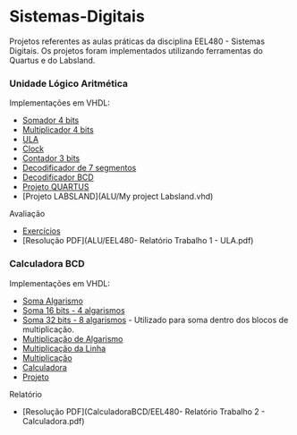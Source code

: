 # Sistemas-Digitais
Projetos referentes as aulas práticas da disciplina EEL480 - Sistemas Digitais. Os projetos foram implementados utilizando ferramentas do Quartus e do Labsland.


### Unidade Lógico Aritmética
 Implementações em VHDL:
    
   * [Somador 4 bits](ALU/mysomador.vhd)
   * [Multiplicador 4 bits](ALU/mymulty.vhd)
   * [ULA](ALU/myula.vhd)
   * [Clock](ALU/myclock.vhd)
   * [Contador 3 bits](ALU/mycontador3bits.vhd)
   * [Decodificador de 7 segmentos](ALU/mydecodificador7seg.vhd)
   * [Decodificador BCD](ALU/mydecodificadorBCD.vhd)
   * [Projeto QUARTUS](ALU/myproject.vhd)
   * [Projeto LABSLAND](ALU/My project Labsland.vhd)

 Avaliação
   * [Exercícios](ALU/Experiencia_I_SD_2020_1_PLE.pdf)
   * [Resolução PDF](ALU/EEL480- Relatório Trabalho 1 - ULA.pdf)
   
   
  
### Calculadora BCD
 Implementações em VHDL:
    
   * [Soma Algarismo](CalculadoraBCD/somaAlgarismo.vhd)
   * [Soma 16 bits - 4 algarismos](CalculadoraBCD/soma.vhd)
   * [Soma 32 bits - 8 algarismos](CalculadoraBCD/soma32.vhd) - Utilizado para soma dentro dos blocos de multiplicação.
   * [Multiplicação de Algarismo](CalculadoraBCD/multiplicaAlgarismo.vhd)
   * [Multiplicação da Linha](CalculadoraBCD/multiplicaLinha.vhd)
   * [Multiplicação](CalculadoraBCD/Multiplicacao.vhd)
   * [Calculadora](CalculadoraBCD/mycalculadora.vhd)
   * [Projeto](CalculadoraBCD/myproject.vhd)

  
 Relatório
   * [Resolução PDF](CalculadoraBCD/EEL480- Relatório Trabalho 2 - Calculadora.pdf)
   
